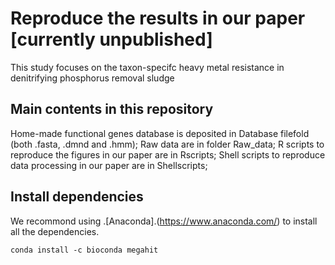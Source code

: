 # Reproduce the results in our paper [currently unpublished]
This study focuses on the taxon-specifc heavy metal resistance in denitrifying phosphorus removal sludge

## Main contents in this repository
Home-made functional genes database is deposited in Database filefold (both .fasta, .dmnd and .hmm);
Raw data are in folder Raw_data;
R scripts to reproduce the figures in our paper are in Rscripts;
Shell scripts to reproduce data processing in our paper are in Shellscripts;

## Install dependencies
We recommond using .[Anaconda].(https://www.anaconda.com/) to install all the dependencies.
```
conda install -c bioconda megahit
```
